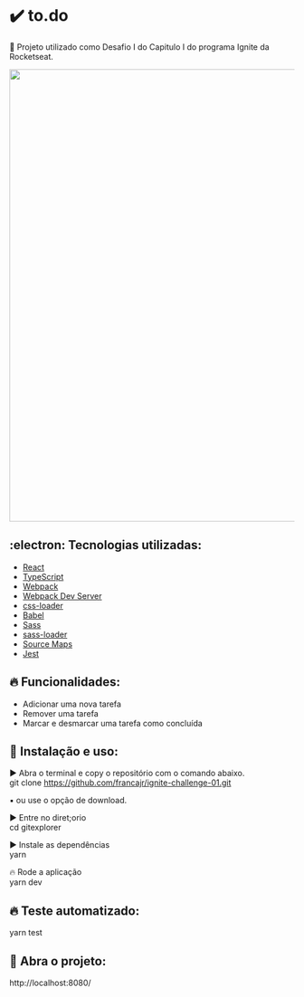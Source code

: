 # :heavy_check_mark: to.do
:tada: Projeto utilizado como Desafio I do Capitulo I do programa Ignite da Rocketseat.

<div align="center">
  <img src="https://user-images.githubusercontent.com/11893798/136856018-493e527a-5a54-4946-93c5-fc9160cc3944.png" width="800px" />
</div>

## 	:electron: Tecnologias utilizadas:

- [React](https://pt-br.reactjs.org/)
- [TypeScript](https://www.typescriptlang.org/)
- [Webpack](https://webpack.js.org/)
- [Webpack Dev Server](https://webpack.js.org/configuration/dev-server/)
- [css-loader](https://webpack.js.org/loaders/css-loader/)
- [Babel](https://babeljs.io/)
- [Sass](https://sass-lang.com/)
- [sass-loader](https://github.com/webpack-contrib/sass-loader)
- [Source Maps](https://www.html5rocks.com/en/tutorials/developertools/sourcemaps/)
- [Jest](https://jestjs.io/docs/getting-started)

## :fire: Funcionalidades:
- Adicionar uma nova tarefa<br>
- Remover uma tarefa<br>
- Marcar e desmarcar uma tarefa como concluída<br>

## :wrench: Instalação e uso:

:arrow_forward: Abra o terminal e copy o repositório com o comando abaixo.<br>
git clone https://github.com/francajr/ignite-challenge-01.git<br>

:black_small_square: ou use o opção de download.<br>

:arrow_forward: Entre no diret;orio<br>
cd gitexplorer

:arrow_forward: Instale as dependências<br>
yarn

:fire: Rode a aplicação<br>
yarn dev

## :fire: Teste automatizado:
yarn test

## :rocket: Abra o projeto:
http://localhost:8080/

